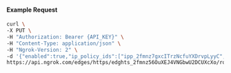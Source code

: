 <!-- Code generated for API Clients. DO NOT EDIT. -->

#### Example Request

```bash
curl \
-X PUT \
-H "Authorization: Bearer {API_KEY}" \
-H "Content-Type: application/json" \
-H "Ngrok-Version: 2" \
-d '{"enabled":true,"ip_policy_ids":["ipp_2fmnz7gxcITrzNcfuYXDrvpLyyC","ipp_2fmnz5OHirNQPMZxcFbXBNz38W8"]}' \
https://api.ngrok.com/edges/https/edghts_2fmnz56OuXEJ4VNGbwU2DCUXcXo/routes/edghtsrt_2fmnz2KPAhZSNHiE7aMRP5dSYxO/ip_restriction
```
